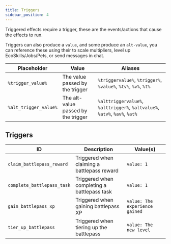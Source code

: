 ```yaml
---
title: Triggers
sidebar_position: 4
---
```

Triggered effects require a trigger, these are the events/actions that cause the effects to run.

Triggers can also produce a `value`, and some produce an `alt-value`, you can reference these using their to scale multipliers, level up EcoSkills/Jobs/Pets, or send messages in chat.

| Placeholder           | Value                               | Aliases                                                                    |
| --------------------- | ----------------------------------- | -------------------------------------------------------------------------- |
| `%trigger_value%`     | The value passed by the trigger     | `%triggervalue%`, `%trigger%`, `%value%`, `%tv%`, `%v%`, `%t%`             |
| `%alt_trigger_value%` | The alt-value passed by the trigger | `%alttriggervalue%`, `%alttrigger%`, `%altvalue%`, `%atv%`, `%av%`, `%at%` |
## Triggers

| ID                         | Description                                 | Value(s)                       |
| -------------------------- | ------------------------------------------- | ------------------------------ |
| `claim_battlepass_reward`  | Triggered when claiming a battlepass reward | `value: 1`                     |
| `complete_battlepass_task` | Triggered when completing a battlepass task | `value: 1`                     |
| `gain_battlepass_xp`       | Triggered when gaining battlepass XP        | `value: The experience gained` |
| `tier_up_battlepass`       | Triggered when tiering up the battlepass    | `value: The new level`         |